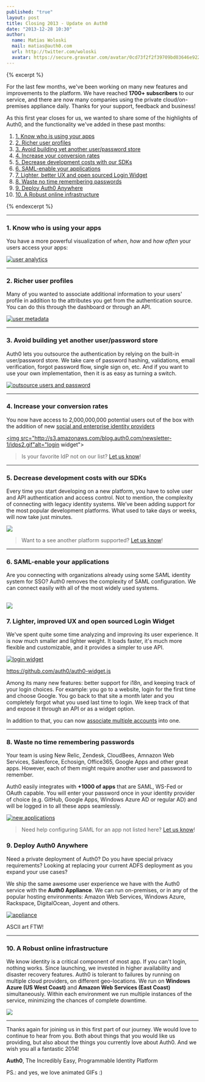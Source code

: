 ```yaml
---
published: "true"
layout: post
title: Closing 2013 - Update on Auth0 
date: "2013-12-28 10:30"
author: 
  name: Matias Woloski
  mail: matias@auth0.com
  url: http://twitter.com/woloski
  avatar: https://secure.gravatar.com/avatar/0cd73f2f2f39709bd03646e9225cc3d3?s=60
---
```


{% excerpt %} 

For the last few months, we've been working on many new features and improvements to the platform. 
We have reached **1700+ subscribers** to our service, and there are now many companies using the private cloud/on-premises appliance daily. Thanks for your support, feedback and business! 

As this first year closes for us, we wanted to share some of the highlights of Auth0, and the functionality we've added in these past months:

<ol style="font-size: 14px;">
  <li><a href="#1">1. Know who is using your apps</a></li>
  <li><a href="#2">2. Richer user profiles</a></li>
  <li><a href="#3">3. Avoid building yet another user/password store</a></li>
  <li><a href="#4">4. Increase your conversion rates</a></li>
  <li><a href="#5">5. Decrease development costs with our SDKs</a></li>
  <li><a href="#6">6. SAML-enable your applications</a></li>
  <li><a href="#7">7. Lighter, better UX and open sourced Login Widget</a></li>
  <li><a href="#8">8. Waste no time remembering passwords</a></li>
  <li><a href="#9">9. Deploy Auth0 Anywhere</a></li>
  <li><a href="#10">10. A Robust online infrastructure</a></li>
</ol>

{% endexcerpt %} 

---

<a name="1"></a>
### 1. Know who is using your apps
You have a more powerful visualization of _when_, _how_ and _how often_ your users access your apps:

[![user analytics](http://s3.amazonaws.com/blog.auth0.com/newsletter-1/user-details.gif)](http://s3.amazonaws.com/blog.auth0.com/newsletter-1/user-details.gif)

---

<a name="2"></a>
### 2. Richer user profiles
Many of you wanted to associate additional information to your users' profile in addition to the attributes you get from the authentication source. You can do this through the dashboard or through an API.

[![user metadata](http://dl.dropboxusercontent.com/u/21665105/user-actions.gif)](http://s3.amazonaws.com/blog.auth0.com/newsletter-1/user-actions.gif)

---

<a name="3"></a>
### 3. Avoid building yet another user/password store
Auth0 lets you outsource the authentication by relying on the built-in user/password store. We take care of password hashing, validations, email verification, forgot password flow, single sign on, etc.  And if you want to use your own implementation, then it is as easy as turning a switch.

[![outsource users and password](http://s3.amazonaws.com/blog.auth0.com/newsletter-1/database.gif)](http://s3.amazonaws.com/blog.auth0.com/newsletter-1/database.gif)

---

<a name="4"></a>
### 4. Increase your conversion rates
You now have access to 2,000,000,000 potential users out of the box with the addition of new [social and enterprise identity providers](https://docs.auth0.com/identityproviders)

<a href="http://s3.amazonaws.com/blog.auth0.com/newsletter-1/idps2.gif"><img src="http://s3.amazonaws.com/blog.auth0.com/newsletter-1/idps2.gif"alt="login widget"></a>

> Is your favorite IdP not on our list? [Let us know](mailto://support@auth0.com)!

---

<a name="5"></a>
### 5. Decrease development costs with our SDKs
Every time you start developing on a new platform, you have to solve user and API authentication and access control. Not to mention, the complexity of connecting with legacy identity systems. We’ve been adding support for the most popular development platforms. What used to take days or weeks, will now take just minutes.

[![](http://s3.amazonaws.com/blog.auth0.com/newsletter-1/te0SB53RLj.png)](http://s3.amazonaws.com/blog.auth0.com/newsletter-1/te0SB53RLj.png)

> Want to a see another platform supported? [Let us know](mailto:support@auth0.com)!

---

<a name="6"></a>
### 6. SAML-enable your applications
Are you connecting with organizations already using some SAML identity system for SSO? Auth0 removes the complexity of SAML configuration. We can connect easily with all of the most widely used systems.

[![](https://s3.amazonaws.com/blog.auth0.com/newsletter-1/logos-idps.png)]( https://s3.amazonaws.com/blog.auth0.com/newsletter-1/logos-idps.png)
---

<a name="7"></a>
### 7. Lighter, improved UX and open sourced Login Widget
We've spent quite some time analyzing and improving its user experience. It is now much smaller and lighter weight. It loads faster, it's much more flexible and customizable, and it provides a simpler to use API.

<a href="http://s3.amazonaws.com/blog.auth0.com/newsletter-1/testwidg41.gif"><img src="http://s3.amazonaws.com/blog.auth0.com/newsletter-1/testwidg41.gif"  alt="login widget"></a>

<https://github.com/auth0/auth0-widget.js>

Among its many new features: better support for i18n, and keeping track of your login choices. For example: you go to a website, login for the first time and choose Google. You go back to that site a month later and you completely forgot what you used last time to login. We keep track of that and expose it through an API or as a widget option.

In addition to that, you can now [associate multiple accounts](https://docs.auth0.com/link-accounts) into one.

---

<a name="8"></a>
### 8. Waste no time remembering passwords
Your team is using New Relic, Zendesk, CloudBees, Amnazon Web Services, Salesforce, Echosign, Office365, Google Apps and other great apps. However, each of them might require another user and password to remember. 

Auth0 easily integrates with __+1000 of apps__ that are SAML, WS-Fed or OAuth capable. You will enter your password once in your identity provider of choice (e.g. GitHub, Google Apps, Windows Azure AD or regular AD) and will be logged in to all these apps seamlessly.

[![new applications](https://s3.amazonaws.com/blog.auth0.com/newsletter-1/rGEoPzk40n.png)](http://s3.amazonaws.com/blog.auth0.com/newsletter-1/rGEoPzk40n.png)

> Need help configuring SAML for an app not listed here? [Let us know](mailto:support@auth0.com)!

<a name="9"></a>
### 9. Deploy Auth0 Anywhere
Need a private deployment of Auth0? Do you have special privacy requirements? Looking at replacing your current ADFS deployment as you expand your use cases? 

We ship the same awesome user experience we have with the Auth0 service with the __Auth0 Appliance__. We can run on-premises, or in any of the popular hosting environments: Amazon Web Services, Windows Azure, Rackspace, DigitalOcean, Joyent and others. 

[![appliance](http://s3.amazonaws.com/blog.auth0.com/newsletter-1/6qEyXQC65J.png)](http://s3.amazonaws.com/blog.auth0.com/newsletter-1/6qEyXQC65J.png)

ASCII art FTW!

---

<a name="10"></a>
### 10. A Robust online infrastructure
We know identity is a critical component of most app. If you can't login, nothing works. Since launching, we invested in higher availability and disaster recovery features. Auth0 is tolerant to failures by running on multiple cloud providers, on different geo-locations. We run on __Windows Azure (US West Coast)__ and __Amazon Web Services (East Coast)__ simultaneously. Within each environment we run multiple instances of the service, minimizing the chances of complete downtime.

[![](http://s3.amazonaws.com/blog.auth0.com/newsletter-1/auth0-infrastructure.png)](http://www.auth0.com/trust)

---

Thanks again for joining us in this first part of our journey. We would love to continue to hear from you. Both about things that you would like us providing, but also about the things you currently love about Auth0. And we wish you all a fantastic 2014!

**Auth0**, The Incredibly Easy, Programmable Identity Platform

PS.: and yes, we love animated GIFs :)